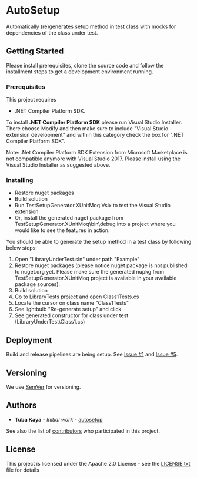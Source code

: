 # AutoSetup

Automatically (re)generates setup method in test class with mocks for dependencies of the class under test.

## Getting Started

Please install prerequisites, clone the source code and follow the installment steps to get a development environment running.

### Prerequisites

This project requires 
* .NET Compiler Platform SDK. 

To install **.NET Compiler Platform SDK** please run Visual Studio Installer. There choose Modify and then make sure to include "Visual Studio extension development" and within this category check the box for ".NET Compiler Platform SDK".

Note: .Net Compiler Platform SDK Extension from Microsoft Marketplace is not compatible anymore with Visual Studio 2017. Please install using the Visual Studio Installer as suggested above.

### Installing

* Restore nuget packages
* Build solution
* Run TestSetupGenerator.XUnitMoq.Vsix to test the Visual Studio extension
* Or, install the generated nuget package from TestSetupGenerator.XUnitMoq\bin\debug into a project where you would like to see the features in action.

You should be able to generate the setup method in a test class by following below steps:

1. Open "LibraryUnderTest.sln" under path "Example"
2. Restore nuget packages (please notice nuget package is not published to nuget.org yet. Please make sure the generated nupkg from TestSetupGenerator.XUnitMoq project is available in your available package sources).
3. Build solution
4. Go to LibraryTests project and open Class1Tests.cs
5. Locate the cursor on class name "Class1Tests"
6. See lightbulb "Re-generate setup" and click
7. See generated constructor for class under test (LibraryUnderTest\Class1.cs)
<!--
## Running the tests

Explain how to run the automated tests for this system

### Break down into end to end tests

Explain what these tests test and why

```
Give an example
```

### And coding style tests

Explain what these tests test and why

```
Give an example
```
-->

## Deployment

Build and release pipelines are being setup. See [Issue #1](https://github.com/tukaya/autosetup/issues/1) and [Issue #5](https://github.com/tukaya/autosetup/issues/5).

<!--
## Built With

* [Dropwizard](http://www.dropwizard.io/1.0.2/docs/) - The web framework used
* [Maven](https://maven.apache.org/) - Dependency Management
* [ROME](https://rometools.github.io/rome/) - Used to generate RSS Feeds

## Contributing

Please read [CONTRIBUTING.md](https://gist.github.com/PurpleBooth/b24679402957c63ec426) for details on our code of conduct, and the process for submitting pull requests to us.
-->
## Versioning

We use [SemVer](http://semver.org/) for versioning. 

## Authors

* **Tuba Kaya** - *Initial work* - [autosetup](https://github.com/tukaya/autosetup)

See also the list of [contributors](https://github.com/tukaya/autosetup/contributors) who participated in this project.

## License

This project is licensed under the Apache 2.0 License - see the [LICENSE.txt](LICENSE.txt) file for details

<!--
## Acknowledgments

* Hat tip to anyone whose code was used
* Inspiration
* etc
-->